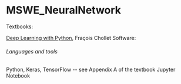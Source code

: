 # MSWE_NeuralNetwork

Textbooks: 

[Deep Learning with Python](https://www.amazon.com/Deep-Learning-Python-Francois-Chollet/dp/1617294438/), Fraçois Chollet
Software:

###### Languages and tools
Python, Keras, TensorFlow -- see Appendix A of the textbook
Jupyter Notebook
